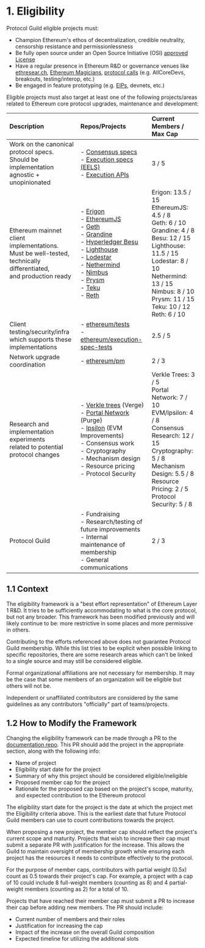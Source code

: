 # 1. Eligibility

Protocol Guild eligible projects must:

- Champion Ethereum's ethos of decentralization, credible neutrality, censorship resistance and permissionlessness 
- Be fully open source under an Open Source Initiative (OSI) [approved License](https://opensource.org/licenses)
- Have a regular presence in Ethereum R&D or governance venues like [ethresear.ch](https://ethresear.ch), [Ethereum Magicians](https://ethereum-magicians.org/), [protocol calls](https://calendar.google.com/calendar/u/0?cid=Y191cGFvZm9uZzhtZ3JtcmtlZ243aWM3aGs1c0Bncm91cC5jYWxlbmRhci5nb29nbGUuY29t) (e.g. AllCoreDevs, breakouts, testing/interop, etc.)
- Be engaged in feature prototyping (e.g. [EIPs](https://github.com/ethereum/eips), devnets, etc.)

Eligible projects must also target at least one of the following projects/areas related to Ethereum core protocol upgrades, maintenance and development:

| Description | Repos/Projects | Current Members / Max Cap |
|:--|:---|:---|
| Work on the canonical protocol specs. <br/> Should be implementation agnostic + unopinionated | - [Consensus specs](https://github.com/ethereum/consensus-specs) <br/> - [Execution specs (EELS)](https://github.com/ethereum/execution-specs) <br/> - [Execution APIs](https://github.com/ethereum/execution-apis)  | 3 / 5 |
| Ethereum mainnet client implementations. <br/> Must be well-tested, technically differentiated, <br/>  and production ready | - [Erigon](https://github.com/erigontech/erigon) <br/> - [EthereumJS](https://github.com/ethereumjs) <br/> - [Geth](https://github.com/ethereum/go-ethereum) <br/> - [Grandine](https://github.com/grandinetech/grandine) <br/> - [Hyperledger Besu](https://github.com/hyperledger/besu) <br/> - [Lighthouse](https://github.com/sigp/lighthouse) <br/> - [Lodestar](https://github.com/ChainSafe/lodestar) <br/> - [Nethermind](https://github.com/NethermindEth/nethermind) <br/> - [Nimbus](https://github.com/status-im/nimbus-eth2) <br/> - [Prysm](https://github.com/prysmaticlabs/prysm) <br/> - [Teku](https://github.com/ConsenSys/teku) <br/> - [Reth](https://github.com/paradigmxyz/reth) | Erigon: 13.5 / 15 <br/> EthereumJS: 4.5 / 8 <br/> Geth: 6 / 10 <br/> Grandine: 4 / 8 <br/> Besu: 12 / 15 <br/> Lighthouse: 11.5 / 15 <br/> Lodestar: 8 / 10 <br/> Nethermind: 13 / 15 <br/> Nimbus: 8 / 10 <br/> Prysm: 11 / 15 <br/> Teku: 10 / 12 <br/> Reth: 6 / 10 |
| Client testing/security/infra <br/> which supports these implementations | - [ethereum/tests](https://github.com/ethereum/tests) <br/> - [ethereum/execution-spec-tests](https://github.com/ethereum/execution-spec-tests) | 2.5 / 5 |
| Network upgrade coordination  | - [ethereum/pm](https://github.com/ethereum/pm) | 2 / 3 |
| Research and implementation experiments <br/> related to potential protocol changes | - [Verkle trees](https://github.com/gballet/go-verkle) (Verge) <br/> - [Portal Network](https://github.com/ethereum/portal-network-specs) (Purge) <br/> - [Ipsilon](https://github.com/ipsilon) (EVM Improvements) <br/> - Consensus work <br/> - Cryptography <br/> - Mechanism design <br/> - Resource pricing <br/> - Protocol Security | Verkle Trees: 3 / 5 <br/> Portal Network: 7 / 10 <br/> EVM/Ipsilon: 4 / 8 <br/> Consensus Research: 12 / 15 <br/> Cryptography: 5 / 8 <br/> Mechanism Design: 5.5 / 8 <br/> Resource Pricing: 2 / 5 <br/> Protocol Security: 5 / 8 |
| Protocol Guild | - Fundraising <br/> - Research/testing of future improvements <br/> - Internal maintenance of membership <br/> - General communications | 2 / 3 |

## 1.1 Context

The eligibility framework is a "best effort representation" of Ethereum Layer 1 R&D. It tries to be sufficiently accommodating to what is the core protocol, but not any broader. This framework has been modified previously and will likely continue to be: more restrictive in some places and more permissive in others.

Contributing to the efforts referenced above does not guarantee Protocol Guild membership. While this list tries to be explicit when possible linking to specific repositories, there are some research areas which can't be linked to a single source and may still be considered eligible.

Formal organizational affiliations are not necessary for membership. It may be the case that some members of an organization will be eligible but others will not be.

Independent or unaffiliated contributors are considered by the same guidelines as any contributors "officially" part of teams/projects.

## 1.2 How to Modify the Framework

Changing the eligibility framework can be made through a PR to the [documentation repo](https://github.com/protocolguild/documentation). This PR should add the project in the appropriate section, along with the following info:

- Name of project
- Eligibility start date for the project
- Summary of why this project should be considered eligible/ineligible
- Proposed member cap for the project
- Rationale for the proposed cap based on the project's scope, maturity, and expected contribution to the Ethereum protocol

The eligibility start date for the project is the date at which the project met the Eligibility criteria above. This is the earliest date that future Protocol Guild members can use to count contributions towards the project.

When proposing a new project, the member cap should reflect the project's current scope and maturity. Projects that wish to increase their cap must submit a separate PR with justification for the increase. This allows the Guild to maintain oversight of membership growth while ensuring each project has the resources it needs to contribute effectively to the protocol.

For the purpose of member caps, contributors with partial weight (0.5x) count as 0.5 towards their project's cap. For example, a project with a cap of 10 could include 8 full-weight members (counting as 8) and 4 partial-weight members (counting as 2) for a total of 10.

Projects that have reached their member cap must submit a PR to increase their cap before adding new members. The PR should include:
- Current number of members and their roles
- Justification for increasing the cap
- Impact of the increase on the overall Guild composition
- Expected timeline for utilizing the additional slots
